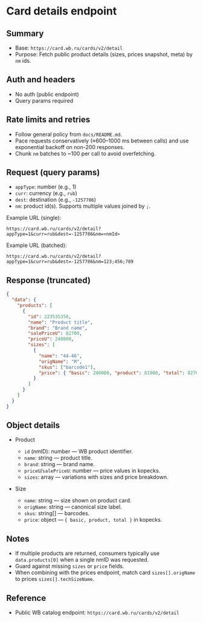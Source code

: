 # Card details endpoint

## Summary
- Base: `https://card.wb.ru/cards/v2/detail`
- Purpose: Fetch public product details (sizes, prices snapshot, meta) by `nm` ids.

## Auth and headers
- No auth (public endpoint)
- Query params required

## Rate limits and retries
- Follow general policy from `docs/README.md`.
- Pace requests conservatively (≈600–1000 ms between calls) and use exponential backoff on non-200 responses.
- Chunk `nm` batches to ~100 per call to avoid overfetching.

## Request (query params)
- `appType`: number (e.g., 1)
- `curr`: currency (e.g., `rub`)
- `dest`: destination (e.g., `-1257786`)
- `nm`: product id(s). Supports multiple values joined by `;`.

Example URL (single):
```
https://card.wb.ru/cards/v2/detail?appType=1&curr=rub&dest=-1257786&nm=<nmId>
```

Example URL (batched):
```
https://card.wb.ru/cards/v2/detail?appType=1&curr=rub&dest=-1257786&nm=123;456;789
```

## Response (truncated)
```json
{
  "data": {
    "products": [
      {
        "id": 223535350,
        "name": "Product title",
        "brand": "Brand name",
        "salePriceU": 82700,
        "priceU": 240000,
        "sizes": [
          {
            "name": "44-46",
            "origName": "M",
            "skus": ["barcode1"],
            "price": { "basic": 240000, "product": 81900, "total": 82700 }
          }
        ]
      }
    ]
  }
}
```

## Object details
- Product
  - `id` (nmID): number — WB product identifier.
  - `name`: string — product title.
  - `brand`: string — brand name.
  - `priceU`/`salePriceU`: number — price values in kopecks.
  - `sizes`: array — variations with sizes and price breakdown.

- Size
  - `name`: string — size shown on product card.
  - `origName`: string — canonical size label.
  - `skus`: string[] — barcodes.
  - `price`: object — `{ basic, product, total }` in kopecks.

## Notes
- If multiple products are returned, consumers typically use `data.products[0]` when a single nmID was requested.
- Guard against missing `sizes` or `price` fields.
- When combining with the prices endpoint, match card `sizes[].origName` to prices `sizes[].techSizeName`.


## Reference
- Public WB catalog endpoint: `https://card.wb.ru/cards/v2/detail`
